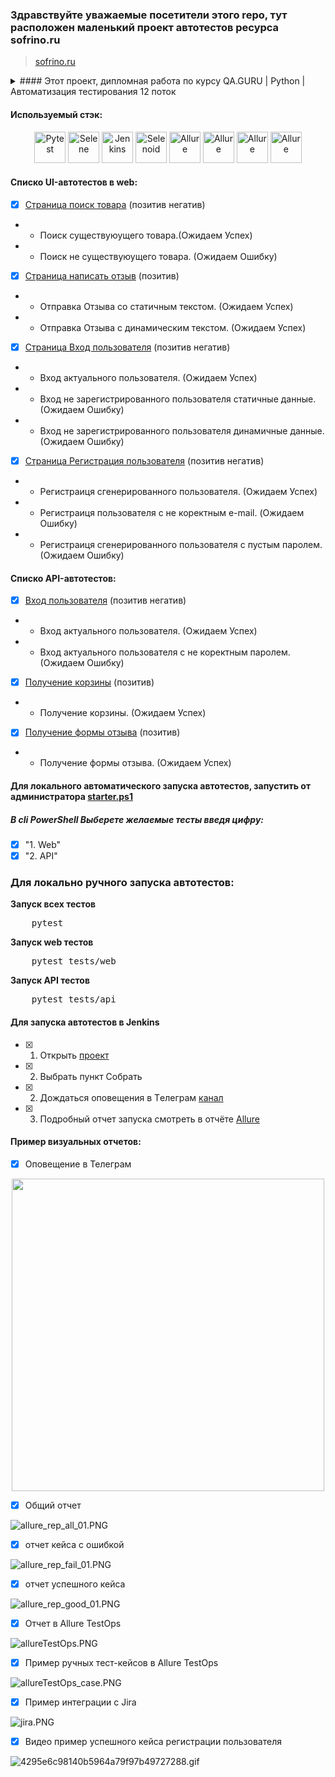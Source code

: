 ### Здравствуйте уважаемые посетители этого repo, тут расположен маленький проект автотестов ресурса sofrino.ru

> <a target="_blank" href="https://sofrino.ru/">sofrino.ru</a>

<details>
  <summary> #### Этот проект, дипломная работа по курсу QA.GURU | Python | Автоматизация тестирования 12 поток</summary>
В этом проект представлены демонстрационные тесты для практики и обучения на курсе.</summary>
</details>

#### Используемый стэк:

<div align="center">
    <img title="Pytest" width="50" src="resources/img/pytest-original-wordmark.svg">
    <img title="Selene" width="50" src="resources/img/selene.png">
    <img title="Jenkins" width="50" height="50" src="resources/img/Jenkins.png">
    <img title="Selenoid" width="50" src="resources/img/Selenoid.png">
    <img title="Allure" width="50" src="resources/img/Allure_Report.png">
    <img title="Allure" width="50" src="resources/img/appium.png">
    <img title="Allure" width="50" src="resources/img/browserstack.png">
    <img title="Allure" width="50" src="resources/img/telegram.png">
</div>

#### Cписко UI-автотестов в web:

- [x] [Страница поиск товара](tests/web/test_find_product.py) (позитив негатив)
-
    * Поиск существуюущего товара.(Ожидаем Успех)
-
    * Поиск не существуюущего товара. (Ожидаем Ошибку)
- [x] [Страница написать отзыв](tests/web/test_review.py) (позитив)
-
    * Отправка Отзыва со статичным текстом. (Ожидаем Успех)
-
    * Отправка Отзыва с динамическим текстом. (Ожидаем Успех)
- [x] [Страница Вход пользователя](tests/web/test_user_login.py) (позитив негатив)
-
    * Вход актуального пользователя. (Ожидаем Успех)
-
    * Вход не зарегистрированного пользователя статичные данные. (Ожидаем Ошибку)
-
    * Вход не зарегистрированного пользователя динамичные данные. (Ожидаем Ошибку)
- [x] [Страница Регистрация пользователя](tests/web/test_register_user.py) (позитив негатив)
-
    * Регистраиця сгенерированного пользователя. (Ожидаем Успех)
-
    * Регистраиця пользователя с не коректным e-mail. (Ожидаем Ошибку)
-
    * Регистраиця сгенерированного пользователя с пустым паролем. (Ожидаем Ошибку)

#### Cписко API-автотестов:

- [x] [Вход пользователя](tests/api/test_login.py) (позитив негатив)
-
    * Вход актуального пользователя. (Ожидаем Успех)
-
    * Вход актуального пользователя с не коректным паролем. (Ожидаем Ошибку)
- [x] [Получение корзины](tests/api/test_get_api.py) (позитив)
-
    * Получение корзины. (Ожидаем Успех)
- [x] [Получение формы отзыва](tests/api/test_get_api.py) (позитив)
-
    * Получение формы отзыва. (Ожидаем Успех)

#### Для локального автоматического запуска автотестов, запустить от администратора [starter.ps1](starter.ps1)

##### В cli PowerShell Выберете желаемые тесты введя цифру:

- [x] "1. Web"
- [x] "2. API"

<h3> Для локально ручного запуска автотестов:</h3>
<p><b>Запуск всех тестов</b></p>
<pre>
    pytest
</pre>
<p><b>Запуск web тестов</b></p>
<pre>
    pytest tests/web
</pre>
<p><b>Запуск API тестов</b></p>
<pre>
    pytest tests/api
</pre>

#### Для запуска автотестов в Jenkins

- [x] 1. Открыть <a target="_blank" href="https://jenkins.autotests.cloud/job/C12-jonickc-diplom-TestOps-unit22/">
       проект</a>
- [x] 
    2. Выбрать пункт Собрать
- [x] 
    2. Дождаться оповещения в Tелеграм [канал](https://t.me/+D-lMxBsV3vFhOWUy)
- [x] 
    3. Подробный отчет запуска смотреть в
       отчёте [Allure](https://jenkins.autotests.cloud/job/C12-jonickc-diplom-TestOps-unit22/allure/)

#### Пример визуальных отчетов:

- [x] Оповещение в Телеграм

<div align="center">
    <img width="500" src="resources/img/teleg_report.PNG">
</div>

- [x] Общий отчет

![allure_rep_all_01.PNG](resources/img/allure_rep_all_01.PNG)

- [x] отчет кейса с ошибкой

![allure_rep_fail_01.PNG](resources/img/allure_rep_fail_01.PNG)

- [x] отчет успешного кейса

![allure_rep_good_01.PNG](resources/img/allure_rep_good_01.PNG)

- [x] Отчет в Allure TestOps

![allureTestOps.PNG](resources/img/allureTestOps.PNG)

- [x] Пример ручных тест-кейсов в Allure TestOps

![allureTestOps_case.PNG](resources/img/allureTestOps_case.PNG)

- [x] Пример интеграции с Jira

![jira.PNG](resources/img/jira.PNG)

- [x] Видео пример успешного кейса регистрации пользователя

![4295e6c98140b5964a79f97b49727288.gif](resources/img/4295e6c98140b5964a79f97b49727288.gif)
